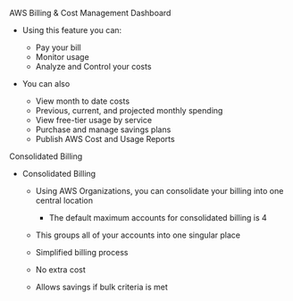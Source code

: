AWS Billing & Cost Management Dashboard

- Using this feature you can:
    
    - Pay your bill
    - Monitor usage
    - Analyze and Control your costs
- You can also
    
    - View month to date costs
    - Previous, current, and projected monthly spending
    - View free-tier usage by service
    - Purchase and manage savings plans
    - Publish AWS Cost and Usage Reports
 
Consolidated Billing

- Consolidated Billing
    
    - Using AWS Organizations, you can consolidate your billing into one central location
        
        - The default maximum accounts for consolidated billing is 4
    - This groups all of your accounts into one singular place
    - Simplified billing process
    - No extra cost
    - Allows savings if bulk criteria is met